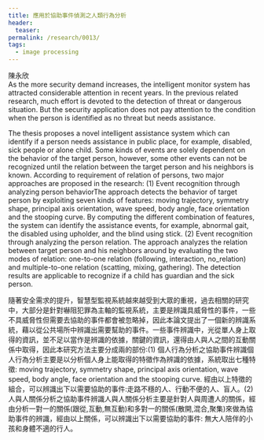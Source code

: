 ```yaml
---
title: 應用於協助事件偵測之人類行為分析
header:
  teaser:
permalink: /research/0013/
tags:
  - image processing
---
```

陳永欣
<br>
As the more security demand increases, the intelligent monitor system has attracted considerable attention in recent years. In the previous related research, much effort is devoted to the detection of threat or dangerous situation. But the security application does not pay attention to the condition when the person is identified as no threat but needs assistance. 

The thesis proposes a novel intelligent assistance system which can identify if a person needs assistance in public place, for example, disabled, sick people or alone child. Some kinds of events are solely dependent on the behavior of the target person, however, some other events can not be recognized until the relation between the target person and his neighbors is known. According to requirement of relation of persons, two major approaches are proposed in the research: (1) Event recognition through analyzing person behaviorThe approach detects the behavior of target person by exploiting seven kinds of features: moving trajectory, symmetry shape, principal axis orientation, wave speed, body angle, face orientation and the stooping curve. By computing the different combination of features, the system can identify the assistance events, for example, abnormal gait, the disabled using upholder, and the blind using stick. (2) Event recognition through analyzing the person relation. The approach analyzes the relation between target person and his neighbors around by evaluating the two modes of relation: one-to-one relation (following, interaction, no_relation) and multiple-to-one relation (scatting, mixing, gathering). The detection results are applicable to recognize if a child has guardian and the sick person.

隨著安全需求的提升，智慧型監視系統越來越受到大眾的重視，過去相關的研究中，大部分是針對嚇阻犯罪為主軸的監視系統，主要是辨識具威脅性的事件，一些不具威脅性但需要去協助的事件都會被忽略掉，因此本論文提出了一個新的辨識系統，藉以從公共場所中辨識出需要幫助的事件。一些事件辨識中，光從單人身上取得的資訊，並不足以當作是辨識的依據，關鍵的資訊，還得由人與人之間的互動關係中取得，因此本研究方法主要分成兩的部份:(1) 個人行為分析之協助事件辨識個人行為分析主要是以分析個人身上能取得的特徵作為辨識的依據，系統取出七種特徵: moving trajectory, symmetry shape, principal axis orientation, wave speed, body angle, face orientation and the stooping curve. 經由以上特徵的組合，可以辨識出下以需要協助的事件:走路不穩的人、行動不便的人、盲人。(2) 人與人關係分析之協助事件辨識人與人關係分析主要是針對人與周遭人的關係，經由分析一對一的關係(跟從,互動,無互動)和多對一的關係(散開,混合,聚集)來做為協助事件的辨識，經由以上關係，可以辨識出下以需要協助的事件: 無大人陪伴的小孩和身體不適的行人。